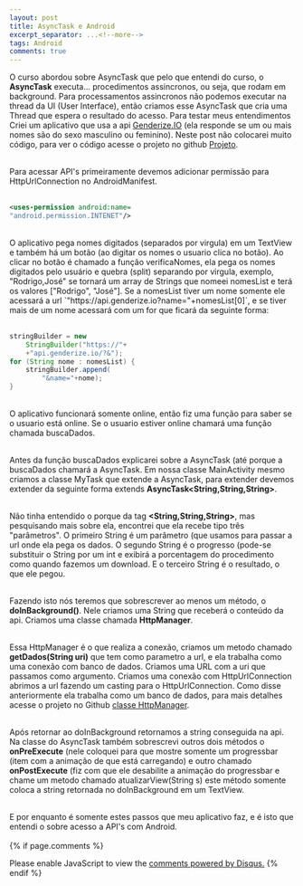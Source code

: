 ```yaml
---
layout: post
title: AsyncTask e Android
excerpt_separator: ...<!--more-->
tags: Android
comments: true
---
```

O curso abordou sobre AsyncTask que pelo que entendi do curso, o **AsyncTask** executa...<!--more--> procedimentos assincronos, ou seja, que rodam em background. Para processamentos assincronos não podemos executar na thread da UI (User Interface), então criamos esse AsyncTask que cria uma Thread que espera o resultado do acesso. Para testar meus entendimentos Criei um aplicativo que usa a api [Genderize.IO](https://genderize.io) (ela responde se um ou mais nomes são do sexo masculino ou feminino). Neste post não colocarei muito código, para ver o código acesse o projeto no github [Projeto](https://github.com/rodrigoregio/NameAPIs).<br/><br/>

Para acessar API's primeiramente devemos adicionar permissão para HttpUrlConnection no AndroidManifest.<br/><br/>

```xml
<uses-permission android:name=
"android.permission.INTENET"/>
```
<br/>
O aplicativo pega nomes digitados (separados por virgula) em um TextView e também há um botão (ao digitar os nomes o usuario clica no botão). Ao clicar no botão é chamado a função verificaNomes, ela pega os nomes digitados pelo usuário e quebra (split) separando por virgula, exemplo, "Rodrigo,José" se tornará um array de Strings que nomeei nomesList e terá os valores ["Rodrigo", "José"]. Se a nomesList tiver um nome somente ele acessará a url `"https://api.genderize.io?name="+nomesList[0]`, e se tiver mais de um nome acessará com um for que ficará da seguinte forma:<br/><br/>
    
```java
stringBuilder = new
	StringBuilder("https://"+
	+"api.genderize.io/?&");
for (String nome : nomesList) {
	stringBuilder.append(
		"&name="+nome);
}
```
<br/>
O aplicativo funcionará somente online, então fiz uma função para saber se o usuario está online. Se o usuario estiver online chamará uma função chamada buscaDados.<br/><br/>

Antes da função buscaDados explicarei sobre a AsyncTask (até porque a buscaDados chamará a AsyncTask. Em nossa classe MainActivity mesmo criamos a classe MyTask que extende a AsyncTask, para extender devemos extender da seguinte forma extends **AsyncTask<String,String,String>**.<br/><br/>

Não tinha entendido o porque da tag **<String,String,String>**, mas pesquisando mais sobre ela, encontrei que ela recebe tipo três "parâmetros". O primeiro String é um parâmetro (que usamos para passar a url onde ela pega os dados. O segundo String é o progresso (pode-se substituir o String por um int e exibirá a porcentagem do procedimento como quando fazemos um download. E o terceiro String é o resultado, o que ele pegou.<br/><br/>

Fazendo isto nós teremos que sobrescrever ao menos um método, o **doInBackground()**. Nele criamos uma String que receberá o conteúdo da api. Criamos uma classe chamada **HttpManager**.<br/><br/>

Essa HttpManager é o que realiza a conexão, criamos um metodo chamado **getDados(String uri)** que tem como parametro a url, e ela trabalha como uma conexão com banco de dados. Criamos uma URL com a uri que passamos como argumento. Criamos uma conexão com HttpUrlConnection abrimos a url fazendo um casting para o HttpUrlConnection. Como disse anteriormente ela trabalha como um banco de dados, para mais detalhes acesse o projeto no Github [classe HttpManager](https://github.com/rodrigoregio/NameAPIs/blob/master/app/src/main/java/top/rregio/nameapis/HttpManager.java).<br/><br/>

Após retornar ao doInBackground retornamos a string conseguida na api. Na classe do AsyncTask também sobrescrevi outros dois métodos o **onPreExecute** (nele coloquei para que mostre somente um progressbar (item com a animação de que está carregando) e outro chamado **onPostExecute** (fiz com que ele desabilite a animação do progressbar e chame um metodo chamado atualizarView(String s) este método somente coloca a string retornada no doInBackground em um TextView.<br/><br/>

E por enquanto é somente estes passos que meu aplicativo faz, e é isto que entendi o sobre acesso a API's com Android.<br/><br/>
{% if page.comments %}
<div id="disqus_thread"></div>  
<script>

/**
*  RECOMMENDED CONFIGURATION VARIABLES: EDIT AND UNCOMMENT THE SECTION BELOW TO INSERT DYNAMIC VALUES FROM YOUR PLATFORM OR CMS.
*  LEARN WHY DEFINING THESE VARIABLES IS IMPORTANT: https://disqus.com/admin/universalcode/#configuration-variables*/
/*
var disqus_config = function () {
this.page.url = PAGE_URL;  // Replace PAGE_URL with your page's canonical URL variable
this.page.identifier = PAGE_IDENTIFIER; // Replace PAGE_IDENTIFIER with your page's unique identifier variable
};
*/
(function() { // DON'T EDIT BELOW THIS LINE
var d = document, s = d.createElement('script');
s.src = 'https://rregio-top.disqus.com/embed.js';
s.setAttribute('data-timestamp', +new Date());
(d.head || d.body).appendChild(s);
})();
</script>
<noscript>Please enable JavaScript to view the <a href="https://disqus.com/?ref_noscript">comments powered by Disqus.</a></noscript>
{% endif %}